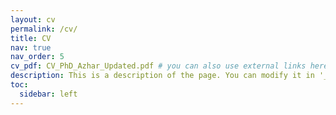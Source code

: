 ```yaml
---
layout: cv
permalink: /cv/
title: CV
nav: true
nav_order: 5
cv_pdf: CV_PhD_Azhar_Updated.pdf # you can also use external links here
description: This is a description of the page. You can modify it in '_pages/cv.md'. You can also change or remove the top pdf download button.
toc:
  sidebar: left
---
```

